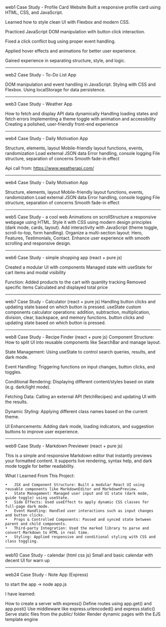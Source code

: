 web1 Case Study - Profile Card Website
Built a responsive profile card using HTML, CSS, and JavaScript.

Learned how to style clean UI with Flexbox and modern CSS.

Practiced JavaScript DOM manipulation with button click interaction.

Fixed a click conflict bug using proper event handling.

Applied hover effects and animations for better user experience.

Gained experience in separating structure, style, and logic.

---

web2 Case Study - To-Do List App

DOM manipulation and event handling in JavaScript.
Styling with CSS and Flexbox.
Using localStorage for data persistence.

---

web3 Case Study - Weather App

How to fetch and display API data dynamically
Handling loading states and fetch errors
Implementing a theme toggle with animation and accessibility
Creating a polished, user-friendly front-end experience

---

web4 Case Study - Daily Motivation App

Structure, elements, layout
Mobile-friendly layout
functions, events, randomization
Load external JSON data
Error handling, console logging
File structure, separation of concerns
Smooth fade-in effect

Api call from: https://www.weatherapi.com/

---

web4 Case Study - Daily Motivation App

Structure, elements, layout
Mobile-friendly layout
functions, events, randomization
Load external JSON data
Error handling, console logging
File structure, separation of concerns
Smooth fade-in effect

---

web5 Case Study - a cool web
Animations on scrollStructure a responsive webpage using HTML.
Style it with CSS using modern design principles (dark mode, cards, layout).
Add interactivity with JavaScript (theme toggle, scroll-to-top, form handling).
Organize a multi-section layout: Hero, Features, Testimonials, Contact.
Enhance user experience with smooth scrolling and responsive design.

---

web6 Case Study - simple shopping app (react + pure js)

Created a modular UI with components
Managed state with useState for cart items and modal visibility

Function:
Added products to the cart with quantity tracking
Removed specific items
Calculated and displayed total price

---

web7 Case Study - Calculator (react + pure js)
Handling button clicks and updating state based on which button is pressed.
useState
custom components
calculator operations: addition, subtraction, multiplication, division, clear, backspace, and memory functions.
button clicks and updating state based on which button is pressed.

---

web8 Case Study - Recipe Finder (react + pure js)
Component Structure: How to split UI into reusable components like SearchBar and manage layout.

State Management: Using useState to control search queries, results, and dark mode.

Event Handling: Triggering functions on input changes, button clicks, and toggles.

Conditional Rendering: Displaying different content/styles based on state (e.g. dark/light mode).

Fetching Data: Calling an external API (fetchRecipes) and updating UI with the results.

Dynamic Styling: Applying different class names based on the current theme.

UI Enhancements: Adding dark mode, loading indicators, and suggestion buttons to improve user experience.

---

web9 Case Study - Markdown Previewer (react + pure js)

This is a simple and responsive Markdown editor that instantly previews your formatted content. It supports live rendering, syntax help, and dark mode toggle for better readability.

What I Learned From This Project:

    •	JSX and Component Structure: Built a modular React UI using reusable components like MarkdownEditor and MarkdownPreview.
    •	State Management: Managed user input and UI state (dark mode, guide toggle) using useState.
    •	Side Effects: Used useEffect to apply dynamic CSS classes for full-page dark mode.
    •	Event Handling: Handled user interactions such as input changes and button clicks.
    •	Props & Controlled Components: Passed and synced state between parent and child components.
    •	Third-party Integration: Used the marked library to parse and convert Markdown to HTML in real time.
    •	Styling: Applied responsive and conditional styling with CSS and class toggling.

---

web10 Case Study - calendar (html css js)
Small and basic calendar with decent UI for warn up

---

web24 Case Study - Note App (Express)

to start the app -> node app.js

I have learned:

How to create a server with express()
Define routes using app.get() and app.post()
Use middleware like express.urlencoded() and express.static()
Serve static files from the public/ folder
Render dynamic pages with the EJS template engine
